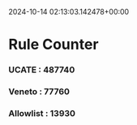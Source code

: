2024-10-14 02:13:03.142478+00:00
# Rule Counter 
 ### UCATE : 487740

 ### Veneto : 77760

 ### Allowlist : 13930